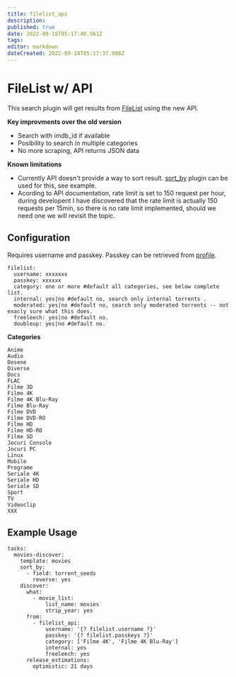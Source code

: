 ```yaml
---
title: filelist_api
description: 
published: true
date: 2022-09-18T05:17:40.561Z
tags: 
editor: markdown
dateCreated: 2022-09-18T05:17:37.986Z
---
```


# FileList w/ API
This search plugin will get results from [FileList](https://filelist.io) using the new API.

**Key improvments over the old version**
* Search with imdb_id if available
* Posibility to search in multiple categories
* No more scraping, API returns JSON data

**Known limitations**
* Currently API doesn't provide a way to sort result. [sort_by](https://flexget.com/Plugins/sort_by) plugin can be used for this, see example.
* Acording to API documentation, rate limit is set to 150 request per hour, during developent I have discovered that the rate limit is actually 150 requests per 15min, so there is no rate limit implemented, should we need one we will revisit the topic.

## Configuration
Requires username and passkey. Passkey can be retrieved from [profile](https://filelist.io/my.php).

```
filelist:
  username: xxxxxxx
  passkey: xxxxxx
  category: one or more #default all categories, see below complete list.
  internal: yes|no #default no, search only internal torrents .
  moderated: yes|no #default no, search only moderated torrents -- not exacly sure what this does.
  freeleech: yes|no #default no.
  doubleup: yes|no #default no.
```

**Categories**
```
Anime 
Audio 
Desene
Diverse
Docs
FLAC
Filme 3D
Filme 4K
Filme 4K Blu-Ray
Filme Blu-Ray
Filme DVD
Filme DVD-RO
Filme HD
Filme HD-RO
Filme SD
Jocuri Console
Jocuri PC
Linux
Mobile
Programe
Seriale 4K
Seriale HD
Seriale SD
Sport
TV
Videoclip
XXX
```
## Example Usage

```
tasks:
  movies-discover:
    template: movies
    sort_by:
      - field: torrent_seeds
        reverse: yes    
    discover:
      what:
        - movie_list: 
            list_name: movies
            strip_year: yes
      from:
        - filelist_api: 
            username: '{? filelist.username ?}'
            passkey: '{? filelist.passkeys ?}'
            category: ['Filme 4K', 'Filme 4K Blu-Ray']
            internal: yes
            freeleech: yes
      release_estimations:
        optimistic: 21 days
```